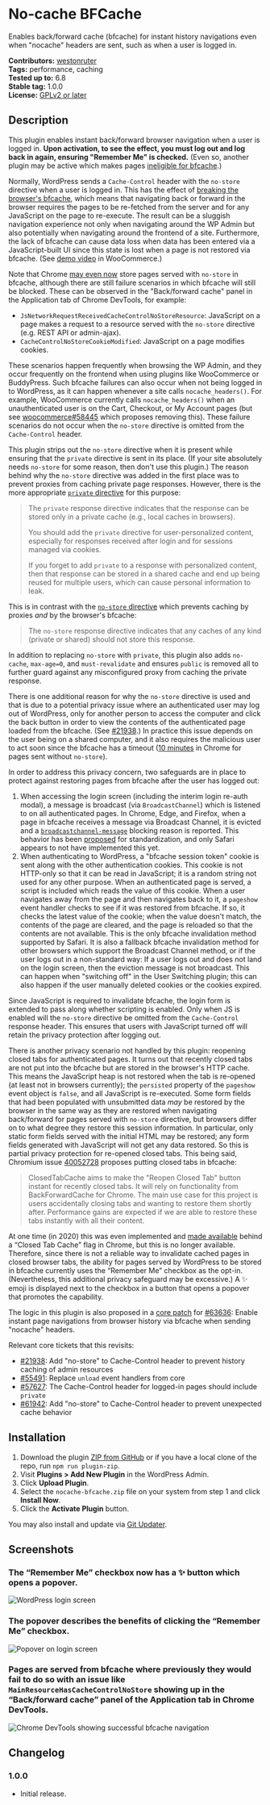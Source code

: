 # No-cache BFCache

Enables back/forward cache (bfcache) for instant history navigations even when "nocache" headers are sent, such as when a user is logged in.

**Contributors:** [westonruter](https://profile.wordpress.org/westonruter)  
**Tags:**         performance, caching  
**Tested up to:** 6.8  
**Stable tag:**   1.0.0  
**License:**      [GPLv2 or later](https://www.gnu.org/licenses/old-licenses/gpl-2.0.html)

## Description

This plugin enables instant back/forward browser navigation when a user is logged in. **Upon activation, to see the effect, you must log out and log back in again, ensuring "Remember Me" is checked.** (Even so, another plugin may be active which makes pages [ineligible for bfcache](https://web.dev/articles/bfcache#optimize).)

Normally, WordPress sends a `Cache-Control` header with the `no-store` directive when a user is logged in. This has the effect of [breaking the browser's bfcache](https://web.dev/articles/bfcache#minimize-no-store), which means that navigating back or forward in the browser requires the pages to be re-fetched from the server and for any JavaScript on the page to re-execute. The result can be a sluggish navigation experience not only when navigating around the WP Admin but also potentially when navigating around the frontend of a site. Furthermore, the lack of bfcache can cause data loss when data has been entered via a JavaScript-built UI since this state is lost when a page is not restored via bfcache. (See [demo video](https://github.com/woocommerce/woocommerce/pull/58445#issuecomment-3014404754) in WooCommerce.)

Note that Chrome [may even now](https://developer.chrome.com/docs/web-platform/bfcache-ccns) store pages served with `no-store` in bfcache, although there are still failure scenarios in which bfcache will still be blocked. These can be observed in the "Back/forward cache" panel in the Application tab of Chrome DevTools, for example:

* `JsNetworkRequestReceivedCacheControlNoStoreResource`: JavaScript on a page makes a request to a resource served with the `no-store` directive (e.g. REST API or admin-ajax).
* `CacheControlNoStoreCookieModified`: JavaScript on a page modifies cookies.

These scenarios happen frequently when browsing the WP Admin, and they occur frequently on the frontend when using plugins like WooCommerce or BuddyPress. Such bfcache failures can also occur when not being logged in to WordPress, as it can happen whenever a site calls `nocache_headers()`. For example, WooCommerce currently calls `nocache_headers()` when an unauthenticated user is on the Cart, Checkout, or My Account pages (but see [woocommerce#58445](https://github.com/woocommerce/woocommerce/pull/58445) which proposes removing this). These failure scenarios do not occur when the `no-store` directive is omitted from the `Cache-Control` header.

This plugin strips out the `no-store` directive when it is present while ensuring that the `private` directive is sent in its place. (If your site absolutely needs `no-store` for some reason, then don't use this plugin.) The reason behind why the `no-store` directive was added in the first place was to prevent proxies from caching private page responses. However, there is the more appropriate [`private` directive](https://developer.mozilla.org/en-US/docs/Web/HTTP/Reference/Headers/Cache-Control#private) for this purpose:

> The `private` response directive indicates that the response can be stored only in a private cache (e.g., local caches in browsers).
>
> You should add the `private` directive for user-personalized content, especially for responses received after login and for sessions managed via cookies.
>
> If you forget to add `private` to a response with personalized content, then that response can be stored in a shared cache and end up being reused for multiple users, which can cause personal information to leak.

This is in contrast with the [`no-store` directive](https://developer.mozilla.org/en-US/docs/Web/HTTP/Reference/Headers/Cache-Control#no-store) which prevents caching by proxies _and_ by the browser's bfcache:

> The `no-store` response directive indicates that any caches of any kind (private or shared) should not store this response.

In addition to replacing `no-store` with `private`, this plugin also adds `no-cache`, `max-age=0`, and `must-revalidate` and ensures `public` is removed all to further guard against any misconfigured proxy from caching the private response.

There is one additional reason for why the `no-store` directive is used and that is due to a potential privacy issue where an authenticated user may log out of WordPress, only for another person to access the computer and click the back button in order to view the contents of the authenticated page loaded from the bfcache. (See [#21938](https://core.trac.wordpress.org/ticket/21938).) In practice this issue depends on the user being on a shared computer, and it also requires the malicious user to act soon since the bfcache has a timeout ([10 minutes](https://developer.chrome.com/docs/web-platform/bfcache-ccns#:~:text=The%20bfcache%20timeout%20for%20Cache%2DControl%3A%20no%2Dstore%20pages%20is%20also%20reduced%20to%203%20minutes%20(from%2010%20minutes%20used%20for%20pages%20which%20don%27t%20use%20Cache%2DControl%3A%20no%2Dstore)%20to%20further%20reduce%20risk.) in Chrome for pages sent without `no-store`).

In order to address this privacy concern, two safeguards are in place to protect against restoring pages from bfcache after the user has logged out:

1. When accessing the login screen (including the interim login re-auth modal), a message is broadcast (via `BroadcastChannel`) which is listened to on all authenticated pages. In Chrome, Edge, and Firefox, when a page in bfcache receives a message via Broadcast Channel, it is evicted and a [`broadcastchannel-message`](https://developer.mozilla.org/en-US/docs/Web/API/Performance_API/Monitoring_bfcache_blocking_reasons#broadcastchannel-message) blocking reason is reported. This behavior has been [proposed](https://github.com/whatwg/html/issues/7253#issuecomment-2632953500) for standardization, and only Safari appears to not have implemented this yet.
2. When authenticating to WordPress, a "bfcache session token" cookie is sent along with the other authentication cookies. This cookie is not HTTP-only so that it can be read in JavaScript; it is a random string not used for any other purpose. When an authenticated page is served, a script is included which reads the value of this cookie. When a user navigates away from the page and then navigates back to it, a `pageshow` event handler checks to see if it was restored from bfcache. If so, it checks the latest value of the cookie; when the value doesn't match, the contents of the page are cleared, and the page is reloaded so that the contents are not available. This is the only bfcache invalidation method supported by Safari. It is also a fallback bfcache invalidation method for other browsers which support the Broadcast Channel method, or if the user logs out in a non-standard way: If a user logs out and does not land on the login screen, then the eviction message is not broadcast. This can happen when "switching off" in the User Switching plugin; this can also happen if the user manually deleted cookies or the cookies expired.

Since JavaScript is required to invalidate bfcache, the login form is extended to pass along whether scripting is enabled. Only when JS is enabled will the `no-store` directive be omitted from the `Cache-Control` response header. This ensures that users with JavaScript turned off will retain the privacy protection after logging out.

There is another privacy scenario not handled by this plugin: reopening closed tabs for authenticated pages. It turns out that recently closed tabs are not put into the bfcache but are stored in the browser's HTTP cache. This means the JavaScript heap is not restored when the tab is re-opened (at least not in browsers currently); the `persisted` property of the `pageshow` event object is `false`, and all JavaScript is re-executed. Some form fields that had been populated with unsubmitted data _may_ be restored by the browser in the same way as they are restored when navigating back/forward for pages served with `no-store` directive, but browsers differ on to what degree they restore this session information. In particular, only static form fields served with the initial HTML may be restored; any form fields generated with JavaScript will not get any data restored. So this is partial privacy protection for re-opened closed tabs. This being said, Chromium issue [40052728](https://issues.chromium.org/issues/40052728) proposes putting closed tabs in bfcache:

> ClosedTabCache aims to make the "Reopen Closed Tab" button instant for recently closed tabs. It will rely on functionality from BackForwardCache for Chrome. The main use case for this project is users accidentally closing tabs and wanting to restore them shortly after. Performance gains are expected if we are able to restore these tabs instantly with all their content.

At one time (in 2020) this was even implemented and [made available](https://9to5google.com/2020/07/02/google-chrome-reopen-closed-tab-instant/) behind a “Closed Tab Cache” flag in Chrome, but this is no longer available. Therefore, since there is not a reliable way to invalidate cached pages in closed browser tabs, the ability for pages served by WordPress to be stored in bfcache currently uses the “Remember Me” checkbox as the opt-in. (Nevertheless, this additional privacy safeguard may be excessive.) A ✨ emoji is displayed next to the checkbox in a button that opens a popover that promotes the capability.

The logic in this plugin is also proposed in a [core patch](https://github.com/WordPress/wordpress-develop/pull/9131) for [#63636](https://core.trac.wordpress.org/ticket/63636): Enable instant page navigations from browser history via bfcache when sending "nocache" headers.

Relevant core tickets that this revisits:

* [#21938](https://core.trac.wordpress.org/ticket/21938): Add "no-store" to Cache-Control header to prevent history caching of admin resources
* [#55491](https://core.trac.wordpress.org/ticket/55491): Replace `unload` event handlers from core
* [#57627](https://core.trac.wordpress.org/ticket/57627): The Cache-Control header for logged-in pages should include `private`
* [#61942](https://core.trac.wordpress.org/ticket/61942): Add "no-store" to Cache-Control header to prevent unexpected cache behavior

## Installation

1. Download the plugin [ZIP from GitHub](https://github.com/westonruter/bfcache/archive/refs/heads/main.zip) or if you have a local clone of the repo, run `npm run plugin-zip`.
2. Visit **Plugins > Add New Plugin** in the WordPress Admin.
3. Click **Upload Plugin**.
4. Select the `nocache-bfcache.zip` file on your system from step 1 and click **Install Now**.
5. Click the **Activate Plugin** button.

You may also install and update via [Git Updater](https://git-updater.com/).

## Screenshots

<!-- markdownlint-disable-next-line no-trailing-punctuation -->
### The “Remember Me” checkbox now has a ✨ button which opens a popover.

![WordPress login screen](.wordpress-org/screenshot-1.png)

<!-- markdownlint-disable-next-line no-trailing-punctuation -->
### The popover describes the benefits of clicking the “Remember Me” checkbox.

![Popover on login screen](.wordpress-org/screenshot-2.png)

<!-- markdownlint-disable-next-line no-trailing-punctuation -->
### Pages are served from bfcache where previously they would fail to do so with an issue like `MainResourceHasCacheControlNoStore` showing up in the “Back/forward cache” panel of the Application tab in Chrome DevTools.

![Chrome DevTools showing successful bfcache navigation](.wordpress-org/screenshot-3.png)

## Changelog

### 1.0.0

* Initial release.
